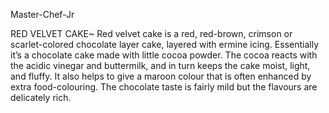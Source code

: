 Master-Chef-Jr

RED VELVET CAKE~
Red velvet cake is a red, red-brown, crimson or scarlet-colored chocolate layer cake, layered with ermine icing.
 Essentially it’s a chocolate cake made with little cocoa powder. The cocoa reacts with the acidic vinegar and buttermilk,
 and in turn keeps the cake moist, light, and fluffy. It also helps to give a maroon colour that is often enhanced by extra food-colouring.
 The chocolate taste is fairly mild but the flavours are delicately rich.

